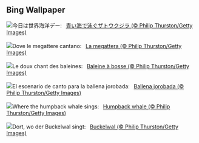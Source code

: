 ## Bing Wallpaper
![](https://www.bing.com/th?id=OHR.PlayfulHumpback_JA-JP9516024121_UHD.jpg&w=1000)今日は世界海洋デー:&nbsp;&ensp;[青い海で泳ぐザトウクジラ (© Philip Thurston/Getty Images)](https://www.bing.com/th?id=OHR.PlayfulHumpback_JA-JP9516024121_UHD.jpg)
<br><br/>
![](https://www.bing.com/th?id=OHR.PlayfulHumpback_IT-IT3692296817_UHD.jpg&w=1000)Dove le megattere cantano:&nbsp;&ensp;[La megattera (© Philip Thurston/Getty Images)](https://www.bing.com/th?id=OHR.PlayfulHumpback_IT-IT3692296817_UHD.jpg)
<br><br/>
![](https://www.bing.com/th?id=OHR.PlayfulHumpback_FR-FR3535501721_UHD.jpg&w=1000)Le doux chant des baleines:&nbsp;&ensp;[Baleine à bosse (© Philip Thurston/Getty Images)](https://www.bing.com/th?id=OHR.PlayfulHumpback_FR-FR3535501721_UHD.jpg)
<br><br/>
![](https://www.bing.com/th?id=OHR.PlayfulHumpback_ES-ES0778755910_UHD.jpg&w=1000)El escenario de canto para la ballena jorobada:&nbsp;&ensp;[Ballena jorobada (© Philip Thurston/Getty Images)](https://www.bing.com/th?id=OHR.PlayfulHumpback_ES-ES0778755910_UHD.jpg)
<br><br/>
![](https://www.bing.com/th?id=OHR.PlayfulHumpback_EN-GB9991991463_UHD.jpg&w=1000)Where the humpback whale sings:&nbsp;&ensp;[Humpback whale (© Philip Thurston/Getty Images)](https://www.bing.com/th?id=OHR.PlayfulHumpback_EN-GB9991991463_UHD.jpg)
<br><br/>
![](https://www.bing.com/th?id=OHR.PlayfulHumpback_DE-DE4104793691_UHD.jpg&w=1000)Dort, wo der Buckelwal singt:&nbsp;&ensp;[Buckelwal (© Philip Thurston/Getty Images)](https://www.bing.com/th?id=OHR.PlayfulHumpback_DE-DE4104793691_UHD.jpg)
<br><br/>
